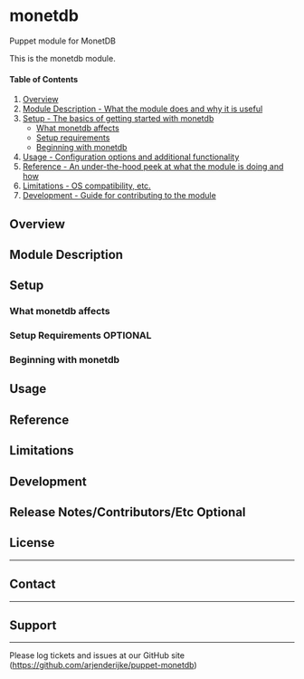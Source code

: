 # monetdb

Puppet module for MonetDB

This is the monetdb module.

#### Table of Contents

1. [Overview](#overview)
2. [Module Description - What the module does and why it is useful](#module-description)
3. [Setup - The basics of getting started with monetdb](#setup)
    * [What monetdb affects](#what-monetdb-affects)
    * [Setup requirements](#setup-requirements)
    * [Beginning with monetdb](#beginning-with-monetdb)
4. [Usage - Configuration options and additional functionality](#usage)
5. [Reference - An under-the-hood peek at what the module is doing and how](#reference)
5. [Limitations - OS compatibility, etc.](#limitations)
6. [Development - Guide for contributing to the module](#development)

## Overview

## Module Description

## Setup

### What monetdb affects

### Setup Requirements **OPTIONAL**

### Beginning with monetdb

## Usage

## Reference

## Limitations

## Development

## Release Notes/Contributors/Etc **Optional**

## License
-------


## Contact
-------


## Support
-------

Please log tickets and issues at our GitHub site (https://github.com/arjenderijke/puppet-monetdb)
